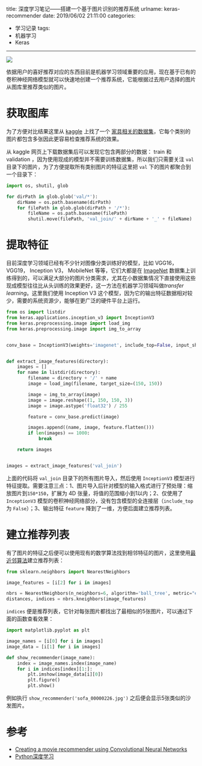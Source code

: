 title: 深度学习笔记——搭建一个基于图片识别的推荐系统
urlname: keras-recommender
date: 2019/06/02 21:11:00
categories:
- 学习记录
tags:
- 机器学习
- Keras

---
![](https://image.covertness.me/keras_recommender/recommend.png)

依据用户的喜好推荐对应的东西目前是机器学习领域重要的应用，现在基于已有的卷积神经网络模型就可以快速地创建一个推荐系统，它能根据过去用户选择的图片从图库里推荐类似的图片。
<!-- more -->

# 获取图库
为了方便对比结果这里从 [kaggle](https://www.kaggle.com) 上找了一个 [家具相关的数据集](https://www.kaggle.com/akkithetechie/furniture-detector)，它每个类别的图片都包含多张因此更容易检查推荐系统的效果。

从 kaggle 网页上下载数据集后可以发现它包含两部分的数据： train 和 validation ，因为使用现成的模型并不需要训练数据集，所以我们只需要关注 `val` 目录下的图片，为了方便提取所有类别图片的特征这里把 `val` 下的图片都聚合到一个目录下：
```python
import os, shutil, glob

for dirPath in glob.glob('val/*'):
    dirName = os.path.basename(dirPath)
    for filePath in glob.glob(dirPath + '/*'):
        fileName = os.path.basename(filePath)
        shutil.move(filePath, 'val_join/' + dirName + '_' + fileName)
```

# 提取特征
目前深度学习领域已经有不少针对图像分类训练好的模型，比如 VGG16， VGG19， Inception V3， MobileNet 等等，它们大都是在 [ImageNet](http://www.image-net.org/) 数据集上训练得到的，可以满足大部分的图片分类需求，尤其在小数据集情况下直接使用这些现成模型往往比从头训练的效果更好，这一方法在机器学习领域叫做*transfer learning*。这里我们使用 Inception V3 这个模型，因为它的输出特征数据相对较少，需要的系统资源少，能够在更广泛的硬件平台上运行。
```python
from os import listdir
from keras.applications.inception_v3 import InceptionV3
from keras.preprocessing.image import load_img
from keras.preprocessing.image import img_to_array


conv_base = InceptionV3(weights='imagenet', include_top=False, input_shape=(150, 150, 3))


def extract_image_features(directory):
    images = []
    for name in listdir(directory):
        filename = directory + '/' + name
        image = load_img(filename, target_size=(150, 150))

        image = img_to_array(image)
        image = image.reshape((1, 150, 150, 3))
        image = image.astype('float32') / 255

        feature = conv_base.predict(image)

        images.append((name, image, feature.flatten()))
        if len(images) == 1000:
            break

    return images


images = extract_image_features('val_join')
```

上面的代码将 `val_join` 目录下的所有图片导入，然后使用 `InceptionV3` 模型进行特征提取。需要注意三点：1、图片导入后针对模型的输入格式进行了预处理：缩放图片到`150*150`，扩展为 4D 张量，将值的范围缩小到1以内；2、仅使用了 `InceptionV3` 模型的卷积神经网络部分，没有包含模型的全连接层（`include_top` 为 `False`）；3、输出特征 `feature` 降到了一维，方便后面建立推荐列表。

# 建立推荐列表
有了图片的特征之后便可以使用现有的数学算法找到相邻特征的图片，这里使用[最近邻算法](https://en.wikipedia.org/wiki/K-nearest_neighbors_algorithm)建立推荐列表：
```python
from sklearn.neighbors import NearestNeighbors

image_features = [i[2] for i in images]

nbrs = NearestNeighbors(n_neighbors=6, algorithm='ball_tree', metric="euclidean", n_jobs = -1).fit(image_features)
distances, indices = nbrs.kneighbors(image_features)
```

`indices` 便是推荐列表，它针对每张图片都找出了最相似的5张图片，可以通过下面的函数查看效果：
```python
import matplotlib.pyplot as plt

image_names = [i[0] for i in images]
image_data = [i[1] for i in images]

def show_recommender(image_name):
    index = image_names.index(image_name)
    for i in indices[index][1:]:
        plt.imshow(image_data[i][0])
        plt.figure()
        plt.show()
```

例如执行 `show_recommender('sofa_00000226.jpg')` 之后便会显示5张类似的沙发图片。

# 参考
- [Creating a movie recommender using Convolutional Neural Networks](https://towardsdatascience.com/creating-a-movie-recommender-using-convolutional-neural-networks-be93e66464a7)
- [Python深度学习](https://book.douban.com/subject/30293801/)